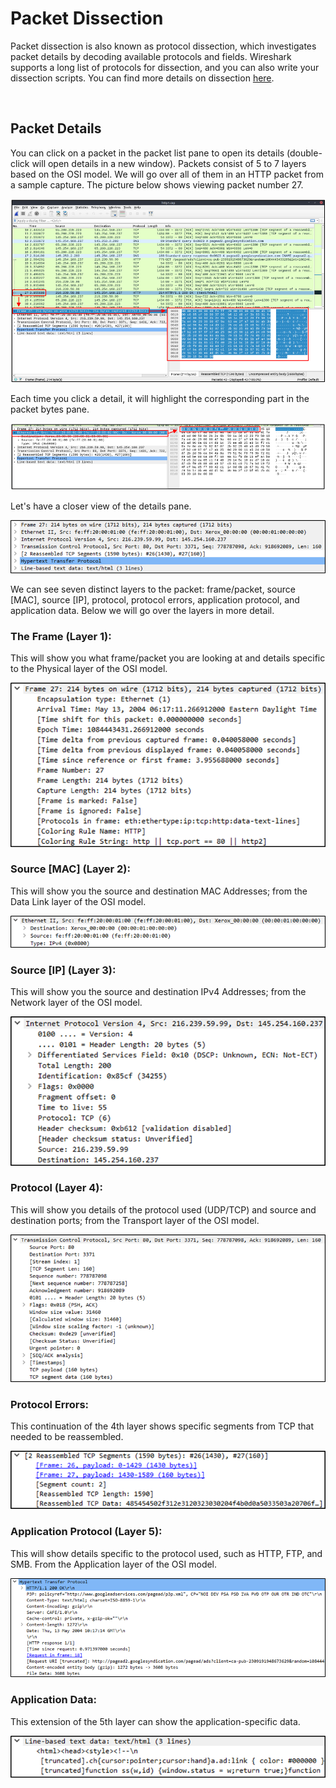 # Packet Dissection

Packet dissection is also known as protocol dissection, which investigates packet details by decoding available protocols and fields. Wireshark supports a long list of protocols for dissection, and you can also write your dissection scripts. You can find more details on dissection [here](https://github.com/boundary/wireshark/blob/master/doc/README.dissector).

&nbsp;

## Packet Details

You can click on a packet in the packet list pane to open its details (double-click will open details in a new window). Packets consist of 5 to 7 layers based on the OSI model. We will go over all of them in an HTTP packet from a sample capture. The picture below shows viewing packet number 27.

![a09f80da3fd63b32e47842d93ead7db5.png](../../_resources/a09f80da3fd63b32e47842d93ead7db5.png)

Each time you click a detail, it will highlight the corresponding part in the packet bytes pane.

![31f45c8e0e06d874d3826752839270df.png](../../_resources/31f45c8e0e06d874d3826752839270df.png)

Let's have a closer view of the details pane.

![22a21052465fedc91fc4d1ec3beb6bd6.png](../../_resources/22a21052465fedc91fc4d1ec3beb6bd6.png)

We can see seven distinct layers to the packet: frame/packet, source \[MAC\], source \[IP\], protocol, protocol errors, application protocol, and application data. Below we will go over the layers in more detail.

### The Frame (Layer 1):

This will show you what frame/packet you are looking at and details specific to the Physical layer of the OSI model.

![9d23e2081fa68e7d6f602aa8b0d316d9.png](../../_resources/9d23e2081fa68e7d6f602aa8b0d316d9.png)

### Source \[MAC\] (Layer 2):

This will show you the source and destination MAC Addresses; from the Data Link layer of the OSI model.

![cd06b372ae6338348ff521afb4c7243f.png](../../_resources/cd06b372ae6338348ff521afb4c7243f.png)

### Source \[IP\] (Layer 3):

This will show you the source and destination IPv4 Addresses; from the Network layer of the OSI model.

![d71eb4efc8d48a968a3e078045bd1511.png](../../_resources/d71eb4efc8d48a968a3e078045bd1511.png)

### Protocol (Layer 4):

This will show you details of the protocol used (UDP/TCP) and source and destination ports; from the Transport layer of the OSI model.

![c373f8492470524a8f01fded43856a27.png](../../_resources/c373f8492470524a8f01fded43856a27.png)

### Protocol Errors:

This continuation of the 4th layer shows specific segments from TCP that needed to be reassembled.

![23bbe6ae6e8168cd0662998ff444b067.png](../../_resources/23bbe6ae6e8168cd0662998ff444b067.png)

### Application Protocol (Layer 5):

This will show details specific to the protocol used, such as HTTP, FTP, and SMB. From the Application layer of the OSI model.

![879aea2816018d27769fc8490e4af51b.png](../../_resources/879aea2816018d27769fc8490e4af51b.png)

### Application Data:

This extension of the 5th layer can show the application-specific data.

![c2d9c3ce498c6f9044413b68df287c14.png](../../_resources/c2d9c3ce498c6f9044413b68df287c14.png)
